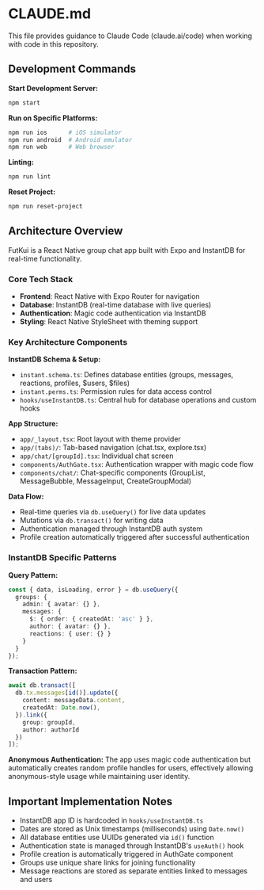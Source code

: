 # CLAUDE.md

This file provides guidance to Claude Code (claude.ai/code) when working with code in this repository.

## Development Commands

**Start Development Server:**
```bash
npm start
```

**Run on Specific Platforms:**
```bash
npm run ios      # iOS simulator
npm run android  # Android emulator  
npm run web      # Web browser
```

**Linting:**
```bash
npm run lint
```

**Reset Project:**
```bash
npm run reset-project
```

## Architecture Overview

FutKui is a React Native group chat app built with Expo and InstantDB for real-time functionality.

### Core Tech Stack
- **Frontend**: React Native with Expo Router for navigation
- **Database**: InstantDB (real-time database with live queries)
- **Authentication**: Magic code authentication via InstantDB
- **Styling**: React Native StyleSheet with theming support

### Key Architecture Components

**InstantDB Schema & Setup:**
- `instant.schema.ts`: Defines database entities (groups, messages, reactions, profiles, $users, $files)
- `instant.perms.ts`: Permission rules for data access control
- `hooks/useInstantDB.ts`: Central hub for database operations and custom hooks

**App Structure:**
- `app/_layout.tsx`: Root layout with theme provider
- `app/(tabs)/`: Tab-based navigation (chat.tsx, explore.tsx)
- `app/chat/[groupId].tsx`: Individual chat screen
- `components/AuthGate.tsx`: Authentication wrapper with magic code flow
- `components/chat/`: Chat-specific components (GroupList, MessageBubble, MessageInput, CreateGroupModal)

**Data Flow:**
- Real-time queries via `db.useQuery()` for live data updates
- Mutations via `db.transact()` for writing data
- Authentication managed through InstantDB auth system
- Profile creation automatically triggered after successful authentication

### InstantDB Specific Patterns

**Query Pattern:**
```typescript
const { data, isLoading, error } = db.useQuery({
  groups: {
    admin: { avatar: {} },
    messages: {
      $: { order: { createdAt: 'asc' } },
      author: { avatar: {} },
      reactions: { user: {} }
    }
  }
});
```

**Transaction Pattern:**
```typescript
await db.transact([
  db.tx.messages[id()].update({
    content: messageData.content,
    createdAt: Date.now(),
  }).link({
    group: groupId,
    author: authorId
  })
]);
```

**Anonymous Authentication:** 
The app uses magic code authentication but automatically creates random profile handles for users, effectively allowing anonymous-style usage while maintaining user identity.

## Important Implementation Notes

- InstantDB app ID is hardcoded in `hooks/useInstantDB.ts`
- Dates are stored as Unix timestamps (milliseconds) using `Date.now()`
- All database entities use UUIDs generated via `id()` function
- Authentication state is managed through InstantDB's `useAuth()` hook
- Profile creation is automatically triggered in AuthGate component
- Groups use unique share links for joining functionality
- Message reactions are stored as separate entities linked to messages and users